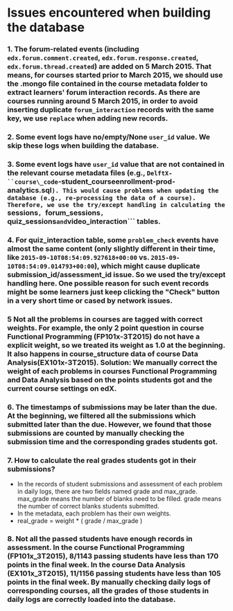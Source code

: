 # Issues encountered when building the database

### 1. The forum-related events (including ```edx.forum.comment.created```, ```edx.forum.response.created```, ```edx.forum.thread.created```) are added on 5 March 2015. That means, for courses started prior to March 2015, we should use the .mongo file contained in the course metadata folder to extract learners' forum interaction records. As there are courses running around 5 March 2015, in order to avoid inserting duplicate ```forum_interaction``` records with the same key, we use ```replace``` when adding new records.

### 2. Some event logs have no/empty/None ```user_id``` value. We skip these logs when building the database.

### 3. Some event logs have ```user_id``` value that are not contained in the relevant course metadata files (e.g., ```DelftX-``course\_code```-student_courseenrollment-prod-analytics.sql```). This would cause problems when updating the database (e.g., re-processing the data of a course). Therefore, we use the try/except handling in calculating the ```sessions```, ```forum_sessions```, ```quiz_sessions``` and ```video_interaction``` tables.

### 4. For quiz\_interaction table, some ``problem_check`` events have almost the same content (only slightly different in their time, like ```2015-09-10T08:54:09.927618+00:00``` vs. ```2015-09-10T08:54:09.014793+00:00```), which might cause duplicate submission_id/assessment_id issue. So we used the try/except handling here. One possible reason for such event records might be some learners just keep clicking the "Check" button in a very short time or cased by network issues.

### 5 Not all the problems in courses are tagged with correct weights. For example, the only 2 point question in course Functional Programming (FP101x-3T2015) do not have a explicit weight, so we treated its weight as 1.0 at the beginning. It also happens in course_structure data of course Data Analysis(EX101x-3T2015). Solution: We manually correct the weight of each problems in courses Functional Programming and Data Analysis based on the points students got and the current course settings on edX.

### 6. The timestamps of submissions may be later than the due. At the beginning, we filtered all the submissions which submitted later than the due. However, we found that those submissions are counted by manually checking the submission time and the corresponding grades students got.

### 7. How to calculate the real grades students got in their submissions?

* In the records of student submissions and assessment of each problem in daily logs, there are two fields named grade and max_grade. max_grade means the number of blanks need to be filled. grade means the number of correct blanks students submitted.
* In the metadata, each problem has their own weights.
* real_grade = weight * ( grade / max_grade )

### 8. Not all the passed students have enough records in assessment. In the course Functional Programming (FP101x_3T2015), 8/1143 passing students have less than 170 points in the final week. In the course Data Analysis (EX101x_3T2015), 11/1156 passing students have less than 105 points in the final week. By manually checking daily logs of corresponding courses, all the grades of those students in daily logs are correctly loaded into the database. 
